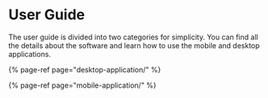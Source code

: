 # User Guide

The user guide is divided into two categories for simplicity. You can find all the details about the software and learn how to use the mobile and desktop applications. 

{% page-ref page="desktop-application/" %}

{% page-ref page="mobile-application/" %}

